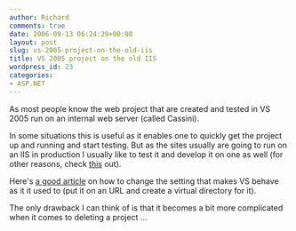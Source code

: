 ```yaml
---
author: Richard
comments: true
date: 2006-09-13 06:24:29+00:00
layout: post
slug: vs-2005-project-on-the-old-iis
title: VS 2005 project on the old IIS
wordpress_id: 23
categories:
- ASP.NET
---
```


As most people know the web project that are created and tested in VS 2005 run on an internal web server (called Cassini).  

In some situations this is useful as it enables one to quickly get the project up and running and start testing. But as the sites usually are going to run on an IIS in production I usually like to test it and develop it on one as well (for other reasons, check [this](http://codebetter.com/blogs/peter.van.ooijen/archive/2006/09/12/Switching-from-the-VS-development-server-to-IIS.aspx) out).

Here's [a good article](http://codebetter.com/blogs/peter.van.ooijen/archive/2006/09/12/Switching-from-the-VS-development-server-to-IIS.aspx) on how to change the setting that makes VS behave as it it used to (put it on an URL and create a virtual directory for it). 

The only drawback I can think of is that it becomes a bit more complicated when it comes to deleting a project ...
